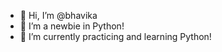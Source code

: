 - 👋 Hi, I’m @bhavika
- 👀 I’m a newbie in Python!
- 🌱 I’m currently practicing and learning Python!


<!---
bhavika-15/bhavika-15 is a ✨ special ✨ repository because its `README.md` (this file) appears on your GitHub profile.
You can click the Preview link to take a look at your changes.
--->
